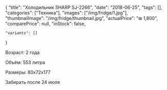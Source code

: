 {
    "title": "Холодильник SHARP SJ-2266",
    "date": "2018-06-25",
    "tags": [],
    "categories": ["Техника"],
    "images": ["/img/fridge/1.jpg"],
    "thumbnailImage": "/img/fridge/thumbnail.jpg",
    "actualPrice": "₪ 1,800",
    "comparePrice": null,
    "inStock": false,

    "variants": []
}

Возраст: 2 года

Объём: 553 литра

Размеры: 80х72х177

Забирать после 24 июля


